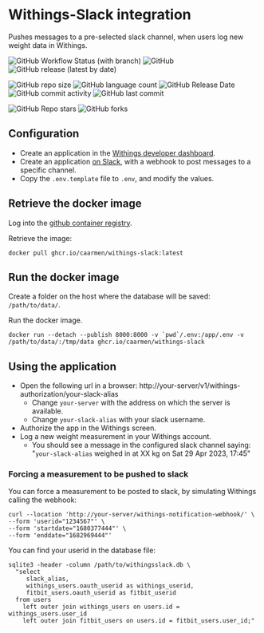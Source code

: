 # Withings-Slack integration

Pushes messages to a pre-selected slack channel, when users log new weight data in Withings.

![GitHub Workflow Status (with branch)](https://img.shields.io/github/actions/workflow/status/caarmen/withings-slack/check.yml)
![GitHub](https://img.shields.io/github/license/caarmen/withings-slack)
![GitHub release (latest by date)](https://img.shields.io/github/v/release/caarmen/withings-slack)

![GitHub repo size](https://img.shields.io/github/repo-size/caarmen/withings-slack)
![GitHub language count](https://img.shields.io/github/languages/count/caarmen/withings-slack)
![GitHub Release Date](https://img.shields.io/github/release-date/caarmen/withings-slack)
![GitHub commit activity](https://img.shields.io/github/commit-activity/m/caarmen/withings-slack)
![GitHub last commit](https://img.shields.io/github/last-commit/caarmen/withings-slack)

![GitHub Repo stars](https://img.shields.io/github/stars/caarmen/withings-slack?style=social)
![GitHub forks](https://img.shields.io/github/forks/caarmen/withings-slack?style=social)

## Configuration

* Create an application in the [Withings developer dashboard](https://developer.withings.com/dashboard/).
* Create an application [on Slack](https://api.slack.com/apps), with a webhook to post messages to a specific channel.
* Copy the `.env.template` file to `.env`, and modify the values.

## Retrieve the docker image

Log into the [github container registry](https://docs.github.com/en/packages/working-with-a-github-packages-registry/working-with-the-container-registry).

Retrieve the image:
```
docker pull ghcr.io/caarmen/withings-slack:latest
```

## Run the docker image

Create a folder on the host where the database will be saved: `/path/to/data/`.

Run the docker image.

```
docker run --detach --publish 8000:8000 -v `pwd`/.env:/app/.env -v /path/to/data/:/tmp/data ghcr.io/caarmen/withings-slack
```

## Using the application

* Open the following url in a browser: http://your-server/v1/withings-authorization/your-slack-alias
  - Change `your-server` with the address on which the server is available.
  - Change `your-slack-alias` with your slack username.
* Authorize the app in the Withings screen.
* Log a new weight measurement in your Withings account.
  - You should see a message in the configured slack channel saying: "`your-slack-alias` weighed in at XX kg on Sat 29 Apr 2023, 17:45"

### Forcing a measurement to be pushed to slack
You can force a measurement to be posted to slack, by simulating Withings calling the webhook:
```
curl --location 'http://your-server/withings-notification-webhook/' \
--form 'userid="1234567"' \
--form 'startdate="1680377444"' \
--form 'enddate="1682969444"'
```

You can find your userid in the database file:
```
sqlite3 -header -column /path/to/withingsslack.db \
  "select
     slack_alias,
     withings_users.oauth_userid as withings_userid,
     fitbit_users.oauth_userid as fitbit_userid
  from users
    left outer join withings_users on users.id = withings_users.user_id
    left outer join fitbit_users on users.id = fitbit_users.user_id;"
```
